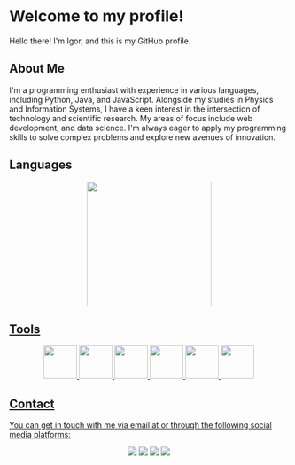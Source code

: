# Welcome to my profile!

Hello there! I'm Igor, and this is my GitHub profile. 

## About Me

I'm a programming enthusiast with experience in various languages, including Python, Java, and JavaScript. Alongside my studies in Physics and Information Systems, I have a keen interest in the intersection of technology and scientific research. My areas of focus include web development, and data science. I'm always eager to apply my programming skills to solve complex problems and explore new avenues of innovation.

## Languages 

<div align="center">
<a href="https://github.com/DeNadaii">
<img height="225em" src="https://github-readme-stats.vercel.app/api/top-langs/?username=DeNadaii&layout=compact&langs_count=7&theme=dark"/>
</div>

## Tools
<div align="center">
<img src="https://cdn.jsdelivr.net/gh/devicons/devicon/icons/git/git-original.svg" width="60" height="60"/>
<img src="https://cdn.jsdelivr.net/gh/devicons/devicon/icons/python/python-original.svg" width="60" height="60"/>
<img src="https://cdn.jsdelivr.net/gh/devicons/devicon/icons/java/java-plain.svg" width="60" height="60"/>
<img src="https://cdn.jsdelivr.net/gh/devicons/devicon/icons/javascript/javascript-original.svg" width="60" height="60"/>
<img src="https://cdn.jsdelivr.net/gh/devicons/devicon/icons/html5/html5-original.svg" width="60" height="60"/>
<img src="https://cdn.jsdelivr.net/gh/devicons/devicon/icons/css3/css3-original.svg" width="60" height="60"/>
</div>

## Contact
You can get in touch with me via email at  or through the following social media platforms:
<div align="center">
<a href="https://www.youtube.com/channel/UCcaOnULITRJib2HqomdNgbA" target="_blank"><img src="https://img.shields.io/badge/YouTube-FF0000?style=for-the-badge&logo=youtube&logoColor=white" target="_blank"></a>
<a href="https://www.twitch.tv/denadaigor" target="_blank"><img src="https://img.shields.io/badge/Twitch-9146FF?style=for-the-badge&logo=twitch&logoColor=white" target="_blank"></a>
<a href="igoroliveiradenadai@gmail.com"><img src="https://img.shields.io/badge/Gmail-D14836?style=for-the-badge&logo=gmail&logoColor=white" target="_blank"></a>
<a href="https://www.linkedin.com/in/igor-de-nadai-683168195/" target="_blank"><img src="https://img.shields.io/badge/-LinkedIn-%230077B5?style=for-the-badge&logo=linkedin&logoColor=white" target="_blank"></a>   
</div>



